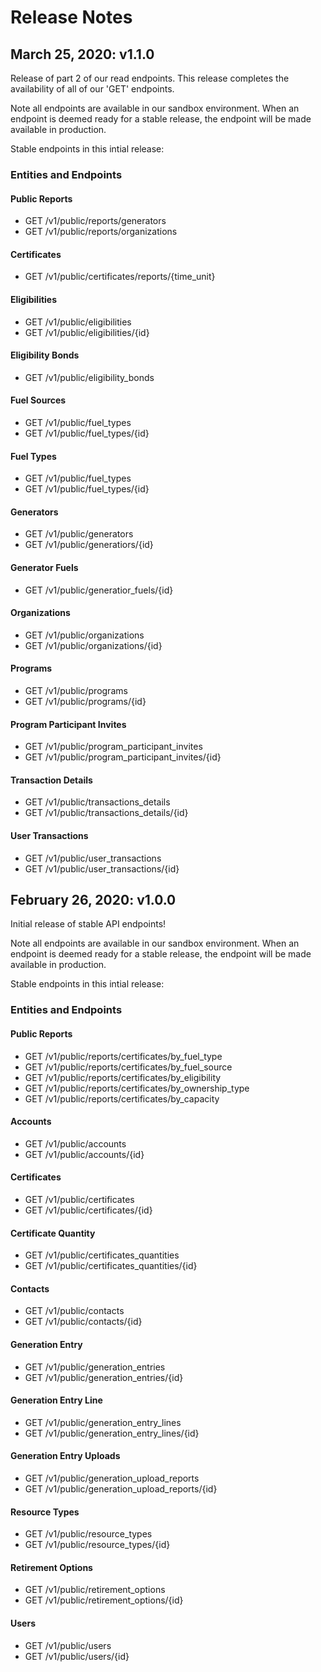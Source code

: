 # Release Notes

## March 25, 2020: v1.1.0

Release of part 2 of our read endpoints. This release completes the availability of all of our 'GET' endpoints.

Note all endpoints are available in our sandbox environment. When an endpoint is deemed ready for a stable release, the endpoint will be made available in production. 

Stable endpoints in this intial release:

### Entities and Endpoints

#### Public Reports
* GET /v1/public/reports/generators
* GET /v1/public/reports/organizations

#### Certificates
* GET /v1/public/certificates/reports/{time_unit}

#### Eligibilities
* GET /v1/public/eligibilities
* GET /v1/public/eligibilities/{id}

#### Eligibility Bonds
* GET /v1/public/eligibility_bonds

#### Fuel Sources
* GET /v1/public/fuel_types
* GET /v1/public/fuel_types/{id}

#### Fuel Types
* GET /v1/public/fuel_types
* GET /v1/public/fuel_types/{id}

#### Generators
* GET /v1/public/generators
* GET /v1/public/generatiors/{id}

#### Generator Fuels
* GET /v1/public/generatior_fuels/{id}

#### Organizations
* GET /v1/public/organizations
* GET /v1/public/organizations/{id}

#### Programs
* GET /v1/public/programs
* GET /v1/public/programs/{id}

#### Program Participant Invites
* GET /v1/public/program_participant_invites
* GET /v1/public/program_participant_invites/{id}

#### Transaction Details
* GET /v1/public/transactions_details
* GET /v1/public/transactions_details/{id}

#### User Transactions
* GET /v1/public/user_transactions
* GET /v1/public/user_transactions/{id}																										

## February 26, 2020: v1.0.0

Initial release of stable API endpoints! 

Note all endpoints are available in our sandbox environment. When an endpoint is deemed ready for a stable release, the endpoint will be made available in production. 

Stable endpoints in this intial release:

### Entities and Endpoints

#### Public Reports
* GET /v1/public/reports/certificates/by_fuel_type
* GET /v1/public/reports/certificates/by_fuel_source
* GET /v1/public/reports/certificates/by_eligibility
* GET /v1/public/reports/certificates/by_ownership_type
* GET /v1/public/reports/certificates/by_capacity

#### Accounts
* GET /v1/public/accounts
* GET /v1/public/accounts/{id}

#### Certificates
* GET /v1/public/certificates
* GET /v1/public/certificates/{id}

#### Certificate Quantity
* GET /v1/public/certificates_quantities
* GET /v1/public/certificates_quantities/{id}

#### Contacts
* GET /v1/public/contacts
* GET /v1/public/contacts/{id}

#### Generation Entry
* GET /v1/public/generation_entries
* GET /v1/public/generation_entries/{id}

#### Generation Entry Line
* GET /v1/public/generation_entry_lines
* GET /v1/public/generation_entry_lines/{id}

#### Generation Entry Uploads
* GET /v1/public/generation_upload_reports
* GET /v1/public/generation_upload_reports/{id}

#### Resource Types
* GET /v1/public/resource_types
* GET /v1/public/resource_types/{id}

#### Retirement Options
* GET /v1/public/retirement_options
* GET /v1/public/retirement_options/{id}

#### Users
* GET /v1/public/users
* GET /v1/public/users/{id}
